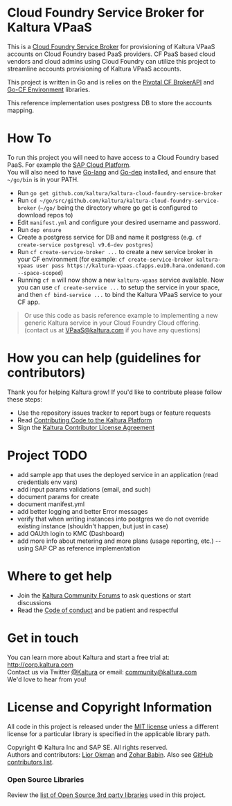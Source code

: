 # Cloud Foundry Service Broker for Kaltura VPaaS

This is a [Cloud Foundry Service Broker](https://www.openservicebrokerapi.org/) for provisioning of Kaltura VPaaS accounts on Cloud Foundry based PaaS providers. CF PaaS based cloud vendors and cloud admins using Cloud Foundry can utilize this project to streamline accounts provisioning of Kaltura VPaaS accounts. 

This project is written in Go and is relies on the [Pivotal CF BrokerAPI](https://github.com/pivotal-cf/brokerapi) and [Go-CF Environment](https://github.com/cloudfoundry-community/go-cfenv) libraries.

This reference implementation uses postgress DB to store the accounts mapping. 

# How To

To run this project you will need to have access to a Cloud Foundry based PaaS. For example the [SAP Cloud Platform](https://cloudplatform.sap.com/index.html).  
You will also need to have [Go-lang](https://golang.org/) and [Go-dep](https://golang.github.io/dep/) installed, and ensure that `~/go/bin` is in your PATH.

* Run `go get github.com/kaltura/kaltura-cloud-foundry-service-broker`
* Run `cd ~/go/src/github.com/kaltura/kaltura-cloud-foundry-service-broker` (`~/go/` being the directory where go get is configured to download repos to)
* Edit `manifest.yml` and configure your desired username and password.
* Run `dep ensure`
* Create a postgress service for DB and name it postgress (e.g. `cf create-service postgresql v9.6-dev postgres`)
* Run `cf create-service-broker ...` to create a new service broker in your CF environment (for example: `cf create-service-broker kaltura-vpaas user pass https://kaltura-vpaas.cfapps.eu10.hana.ondemand.com --space-scoped`)
* Running `cf m` will now show a new `kaltura-vpaas` service available. Now you can use `cf create-service ...` to setup the service in your space, and then `cf bind-service ...` to bind the Kaltura VPaaS service to your CF app.

> Or use this code as basis reference example to implementing a new generic Kaltura service in your Cloud Foundry Cloud offering. (contact us at VPaaS@kaltura.com if you have any questions)

# How you can help (guidelines for contributors) 
Thank you for helping Kaltura grow! If you'd like to contribute please follow these steps:
* Use the repository issues tracker to report bugs or feature requests
* Read [Contributing Code to the Kaltura Platform](https://github.com/kaltura/platform-install-packages/blob/master/doc/Contributing-to-the-Kaltura-Platform.md)
* Sign the [Kaltura Contributor License Agreement](https://agentcontribs.kaltura.org/)

# Project TODO

* add sample app that uses the deployed service in an application (read credentials env vars)
* add input params validations (email, and such)
* document params for create
* document manifest.yml
* add better logging and better Error messages
* verify that when writing instances into postgres we do not override existing instance (shouldn't happen, but just in case)
* add OAUth login to KMC (Dashboard)
* add more info about metering and more plans (usage reporting, etc.) -- using SAP CP as reference implementation

# Where to get help
* Join the [Kaltura Community Forums](https://forum.kaltura.org/) to ask questions or start discussions
* Read the [Code of conduct](https://forum.kaltura.org/faq) and be patient and respectful

# Get in touch
You can learn more about Kaltura and start a free trial at: http://corp.kaltura.com    
Contact us via Twitter [@Kaltura](https://twitter.com/Kaltura) or email: community@kaltura.com  
We'd love to hear from you!

# License and Copyright Information
All code in this project is released under the [MIT license](https://github.com/kaltura/kaltura-cloud-foundry-service-broker/blob/master/LICENSE) unless a different license for a particular library is specified in the applicable library path.   

Copyright © Kaltura Inc and SAP SE. All rights reserved.   
Authors and contributors: [Lior Okman](https://github.com/liorokman/) and [Zohar Babin](https://github.com/zoharbabin). Also see [GitHub contributors list](https://github.com/kaltura/kaltura-cloud-foundry-service-broker/graphs/contributors).  

### Open Source Libraries
Review the [list of Open Source 3rd party libraries](open-source-libraries.md) used in this project.
